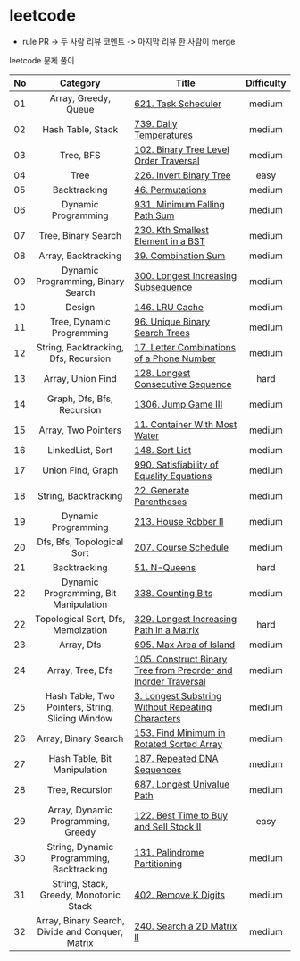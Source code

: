 # leetcode

* rule
PR -> 두 사람 리뷰 코멘트 -> 마지막 리뷰 한 사람이 merge

leetcode 문제 풀이

|  <center>No</center> |  <center>Category</center> | <center>Title</center> |  <center>Difficulty</center> | 
|:--------|:--------:|:--------|:--------:|
|01|Array, Greedy, Queue|[621. Task Scheduler](https://leetcode.com/problems/task-scheduler/) |medium|
|02|Hash Table, Stack|[739. Daily Temperatures](https://leetcode.com/problems/daily-temperatures/)|medium|
|03|Tree, BFS|[102. Binary Tree Level Order Traversal](https://leetcode.com/problems/binary-tree-level-order-traversal/)|medium|
|04|Tree|[226. Invert Binary Tree](https://leetcode.com/problems/invert-binary-tree/)|easy|
|05|Backtracking|[46. Permutations](https://leetcode.com/problems/permutations/)|medium|
|06|Dynamic Programming|[931. Minimum Falling Path Sum](https://leetcode.com/problems/minimum-falling-path-sum/)|medium|
|07|Tree, Binary Search|[230. Kth Smallest Element in a BST](https://leetcode.com/problems/kth-smallest-element-in-a-bst/)|medium|
|08|Array, Backtracking|[39. Combination Sum](https://leetcode.com/problems/combination-sum/)|medium|
|09|Dynamic Programming, Binary Search|[300. Longest Increasing Subsequence](https://leetcode.com/problems/longest-increasing-subsequence/)|medium|
|10|Design|[146. LRU Cache](https://leetcode.com/problems/lru-cache/)|medium|
|11|Tree, Dynamic Programming|[96. Unique Binary Search Trees](https://leetcode.com/problems/unique-binary-search-trees/)|medium|
|12|String, Backtracking, Dfs, Recursion|[17. Letter Combinations of a Phone Number](https://leetcode.com/problems/letter-combinations-of-a-phone-number/)|medium|
|13|Array, Union Find|[128. Longest Consecutive Sequence](https://leetcode.com/problems/longest-consecutive-sequence/)|hard|
|14|Graph, Dfs, Bfs, Recursion|[1306. Jump Game III](https://leetcode.com/problems/jump-game-iii/)|medium|
|15|Array, Two Pointers|[11. Container With Most Water](https://leetcode.com/problems/container-with-most-water/)|medium|
|16|LinkedList, Sort|[148. Sort List](https://leetcode.com/problems/sort-list/)|medium|
|17|Union Find, Graph|[990. Satisfiability of Equality Equations](https://leetcode.com/problems/satisfiability-of-equality-equations/)|medium|
|18|String, Backtracking|[22. Generate Parentheses](https://leetcode.com/problems/generate-parentheses/)|medium|
|19|Dynamic Programming|[213. House Robber II](https://leetcode.com/problems/house-robber-ii/)|medium|
|20|Dfs, Bfs, Topological Sort|[207. Course Schedule](https://leetcode.com/problems/course-schedule/)|medium|
|21|Backtracking|[51. N-Queens](https://leetcode.com/problems/n-queens/)|hard|
|22|Dynamic Programming, Bit Manipulation|[338. Counting Bits](https://leetcode.com/problems/counting-bits/)|medium|
|22|Topological Sort, Dfs, Memoization|[329. Longest Increasing Path in a Matrix](https://leetcode.com/problems/longest-increasing-path-in-a-matrix/)|hard|
|23|Array, Dfs|[695. Max Area of Island](https://leetcode.com/problems/max-area-of-island/)|medium|
|24|Array, Tree, Dfs|[105. Construct Binary Tree from Preorder and Inorder Traversal](https://leetcode.com/problems/construct-binary-tree-from-preorder-and-inorder-traversal/)|medium|
|25|Hash Table, Two Pointers, String, Sliding Window|[3. Longest Substring Without Repeating Characters](https://leetcode.com/problems/longest-substring-without-repeating-characters/)|medium|
|26|Array, Binary Search|[153. Find Minimum in Rotated Sorted Array](https://leetcode.com/problems/find-minimum-in-rotated-sorted-array/)|medium|
|27|Hash Table, Bit Manipulation|[187. Repeated DNA Sequences](https://leetcode.com/problems/repeated-dna-sequences/)|medium|
|28|Tree, Recursion|[687. Longest Univalue Path](https://leetcode.com/problems/longest-univalue-path/)|medium|
|29|Array, Dynamic Programming, Greedy|[122. Best Time to Buy and Sell Stock II](https://leetcode.com/problems/best-time-to-buy-and-sell-stock-ii/)|easy|
|30|String, Dynamic Programming, Backtracking|[131. Palindrome Partitioning](https://leetcode.com/problems/palindrome-partitioning/)|medium|
|31|String, Stack, Greedy, Monotonic Stack|[402. Remove K Digits](https://leetcode.com/problems/remove-k-digits/)|medium|
|32|Array, Binary Search, Divide and Conquer, Matrix|[240. Search a 2D Matrix II](https://leetcode.com/problems/search-a-2d-matrix-ii/)|medium|